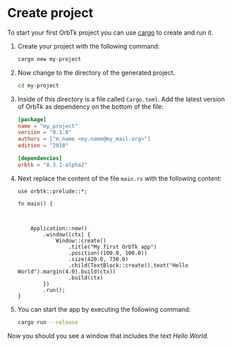 # Create project

To start your first OrbTk project you can use [cargo](https://doc.rust-lang.org/cargo/) to create and run it.

1. Create your project with the following command:

   ```bash
   cargo new my-project
   ```

2. Now change to the directory of the generated project.

   ```bash
   cd my-project
   ```

3. Inside of this directory is a file called `Cargo.toml`. Add the latest version of OrbTk as dependency on the bottom of the file:

   ```toml
   [package]
   name = "my_project"
   version = "0.1.0"
   authors = ["m_name <my.name@my_mail.org>"]
   edition = "2018"
   
   [dependencies]
   orbtk = "0.3.1-alpha2"
   ```

4. Next replace the content of the file `main.rs` with the following content:

    ```rust,no_run
    use orbtk::prelude::*;

    fn main() {
        
        

        Application::new()
            .window(|ctx| {
                Window::create()
                    .title("My first OrbTk app")
                    .position((100.0, 100.0))
                    .size(420.0, 730.0)
                    .child(TextBlock::create().text("Hello World").margin(4.0).build(ctx))
                    .build(ctx)
            })
            .run();
    }
    ```

5. You can start the app by executing the following command:

   ```bash
   cargo run --release
   ```

Now you should you see a window that includes the text *Hello World*.